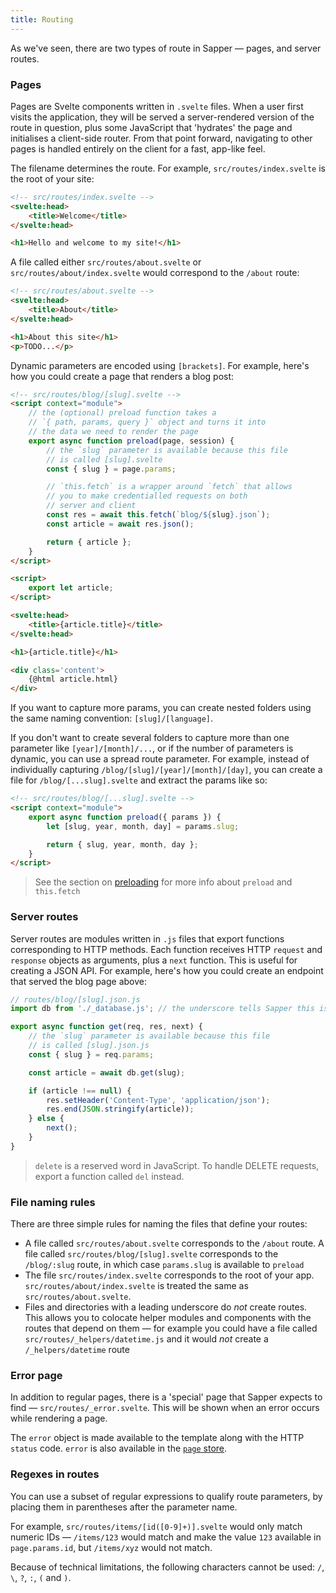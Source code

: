 ```yaml
---
title: Routing
---
```


As we've seen, there are two types of route in Sapper — pages, and server routes.


### Pages

Pages are Svelte components written in `.svelte` files. When a user first visits the application, they will be served a server-rendered version of the route in question, plus some JavaScript that 'hydrates' the page and initialises a client-side router. From that point forward, navigating to other pages is handled entirely on the client for a fast, app-like feel.

The filename determines the route. For example, `src/routes/index.svelte` is the root of your site:

```html
<!-- src/routes/index.svelte -->
<svelte:head>
	<title>Welcome</title>
</svelte:head>

<h1>Hello and welcome to my site!</h1>
```

A file called either `src/routes/about.svelte` or `src/routes/about/index.svelte` would correspond to the `/about` route:

```html
<!-- src/routes/about.svelte -->
<svelte:head>
	<title>About</title>
</svelte:head>

<h1>About this site</h1>
<p>TODO...</p>
```

Dynamic parameters are encoded using `[brackets]`. For example, here's how you could create a page that renders a blog post:

```html
<!-- src/routes/blog/[slug].svelte -->
<script context="module">
	// the (optional) preload function takes a
	// `{ path, params, query }` object and turns it into
	// the data we need to render the page
	export async function preload(page, session) {
		// the `slug` parameter is available because this file
		// is called [slug].svelte
		const { slug } = page.params;

		// `this.fetch` is a wrapper around `fetch` that allows
		// you to make credentialled requests on both
		// server and client
		const res = await this.fetch(`blog/${slug}.json`);
		const article = await res.json();

		return { article };
	}
</script>

<script>
	export let article;
</script>

<svelte:head>
	<title>{article.title}</title>
</svelte:head>

<h1>{article.title}</h1>

<div class='content'>
	{@html article.html}
</div>
```

If you want to capture more params, you can create nested folders using the same naming convention: `[slug]/[language]`.

If you don't want to create several folders to capture more than one parameter like `[year]/[month]/...`, or if the number of parameters is dynamic, you can use a spread route parameter. For example, instead of individually capturing `/blog/[slug]/[year]/[month]/[day]`, you can create a file for `/blog/[...slug].svelte` and extract the params like so:

```html
<!-- src/routes/blog/[...slug].svelte -->
<script context="module">
	export async function preload({ params }) {
		let [slug, year, month, day] = params.slug;

		return { slug, year, month, day };
	}
</script>
```


> See the section on [preloading](docs#Preloading) for more info about `preload` and `this.fetch`


### Server routes

Server routes are modules written in `.js` files that export functions corresponding to HTTP methods. Each function receives HTTP `request` and `response` objects as arguments, plus a `next` function. This is useful for creating a JSON API. For example, here's how you could create an endpoint that served the blog page above:

```js
// routes/blog/[slug].json.js
import db from './_database.js'; // the underscore tells Sapper this isn't a route

export async function get(req, res, next) {
	// the `slug` parameter is available because this file
	// is called [slug].json.js
	const { slug } = req.params;

	const article = await db.get(slug);

	if (article !== null) {
		res.setHeader('Content-Type', 'application/json');
		res.end(JSON.stringify(article));
	} else {
		next();
	}
}
```

> `delete` is a reserved word in JavaScript. To handle DELETE requests, export a function called `del` instead.


### File naming rules

There are three simple rules for naming the files that define your routes:

* A file called `src/routes/about.svelte` corresponds to the `/about` route. A file called `src/routes/blog/[slug].svelte` corresponds to the `/blog/:slug` route, in which case `params.slug` is available to `preload`
* The file `src/routes/index.svelte` corresponds to the root of your app. `src/routes/about/index.svelte` is treated the same as `src/routes/about.svelte`.
* Files and directories with a leading underscore do *not* create routes. This allows you to colocate helper modules and components with the routes that depend on them — for example you could have a file called `src/routes/_helpers/datetime.js` and it would *not* create a `/_helpers/datetime` route



### Error page

In addition to regular pages, there is a 'special' page that Sapper expects to find — `src/routes/_error.svelte`. This will be shown when an error occurs while rendering a page.

The `error` object is made available to the template along with the HTTP `status` code. `error` is also available in the [`page` store](docs#Stores).



### Regexes in routes

You can use a subset of regular expressions to qualify route parameters, by placing them in parentheses after the parameter name.

For example, `src/routes/items/[id([0-9]+)].svelte` would only match numeric IDs — `/items/123` would match and make the value `123` available in `page.params.id`, but `/items/xyz` would not match.

Because of technical limitations, the following characters cannot be used: `/`, `\`, `?`, `:`, `(` and `)`.
